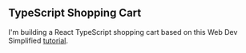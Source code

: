 ## TypeScript Shopping Cart

I'm building a React TypeScript shopping cart based on this Web Dev Simplified [tutorial](https://www.youtube.com/watch?v=lATafp15HWA&t=2838s).